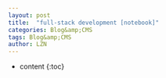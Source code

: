 ```yaml
---
layout: post
title:  "full-stack development [notebook]" 
categories: Blog&amp;CMS
tags: Blog&amp;CMS
author: LZN
---
```


* content
{:toc}

